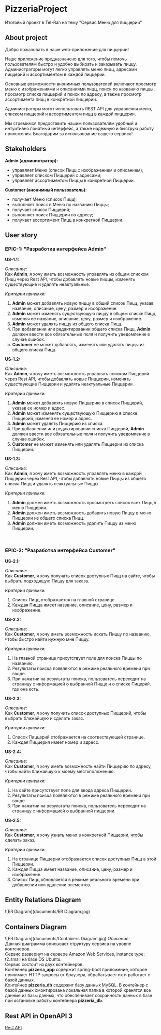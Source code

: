 # PizzeriaProject

Итоговый проект в Tel-Ran на тему "Сервис Меню для пиццерии"

## About project

Добро пожаловать в наше web-приложение для пиццерии!

Наше приложение предназначено для того, чтобы помочь пользователям быстро и удобно выбирать и заказывать пиццу. Администраторы могут легко управлять меню пицц, адресами пиццерий и ассортиментом в каждой пиццерии.

Основные возможности анонимных пользователей включают просмотр меню с изображениями и описаниями пицц, поиск по названию пиццы, просмотр списка пиццерий и поиск по адресу, а также просмотр ассортимента пицц в конкретной пиццерии.

Администраторы могут использовать REST API для управления меню, списком пиццерий и ассортиментом пицц в каждой пиццерии.

Мы стремимся предоставить нашим пользователям удобный и интуитивно понятный интерфейс, а также надежную и быструю работу приложения. Благодарим за использование нашего сервиса!

## Stakeholders

**Admin (администратор):**

- управляет Меню (список Пицц с изображением и описанием);
- управляет списком Пиццерий с адресами;
- управляет ассортиментом Пиццы в конкретной Пиццерии.

**Customer (анонимный пользователь):**

- получает Меню (список Пицц);
- выполняет поиск в Меню по названию Пиццы;
- получает список Пиццерий;
- выполняет поиск Пиццерии по адресу;
- получает ассортимент Пицц в конкретной Пиццерии.

## User story

### EPIC-1: "Разработка интерфейса Admin"

**US-1.1:**

*Описание:* <br> Как **Admin**, я хочу иметь возможность управлять из общим списком Пицц через Rest API, чтобы добавлять новые пиццы, изменять существующие и удалять неактуальные.

*Критерии приемки:*
1.	**Admin** может добавлять новую пиццу в общий список Пицц, указав название, описание, цену, размер и изображение.
2.	**Admin** может изменять существующую пиццу в общем списке Пицц, изменяя ее название, описание, цену, размер и изображение.
3.	**Admin** может удалять пиццу из общего списка Пицц.
4.	При добавлении или редактировании общего списка Пицц, **Admin** должен ввести все обязательные поля и получить уведомление в случае ошибок.
5.	**Customer** не может добавлять, изменять или удалять пиццы из общего списка Пицц.

**US-1.2:**

*Описание:* <br> Как **Admin**, я хочу иметь возможность управлять списком Пиццерий через Rest API, чтобы добавлять новые Пиццерии, изменять существующие Пиццерии и удалять неактуальные Пиццерии.

*Критерии приемки:*
1.	**Admin** может добавлять новую Пиццерию в список Пиццерий, указав ее номер и адрес.
2.	**Admin** может изменять существующую Пиццерию в списке Пиццерий, изменяя ее номер и адрес.
3.	**Admin** может удалять Пиццерию из списка.
4.	При добавлении или редактировании списка Пиццерий, **Admin** должен ввести все обязательные поля и получить уведомление в случае ошибок.
5.	**Customer** не может изменять или удалять Пиццерии из списка Пиццерий.

**US-1.3:**

*Описание:* <br> Как **Admin**, я хочу иметь возможность управлять меню в каждой Пиццерии через Rest API, чтобы добавлять новые Пиццы из общего списка Пицц и удалять неактуальные Пиццы.

*Критерии приемки:*
1.	**Admin** должен иметь возможность просмотреть список всех Пицц в меню Пиццерии.
2.	**Admin** должен иметь возможность добавить новую Пиццу в меню Пиццерии из общего списка Пицц.
3.	**Admin** должен иметь возможность удалить Пиццу из меню Пиццерии.
<br>

### EPIC-2: "Разработка интерфейса Customer"

**US-2.1:**

*Описание:* <br> Как **Customer**, я хочу получать список доступных Пицц на сайте, чтобы выбрать подходящую Пиццу для заказа.

*Критерии приемки:*
1.	Список Пицц отображается на главной странице.
2.	Каждая Пицца имеет название, описание, цену, размер и изображение.

**US-2.2:**

*Описание:* <br> Как **Customer**, я хочу иметь возможность искать Пиццу по названию, чтобы быстро найти нужную мне Пиццу.

*Критерии приемки:*
1. На главной странице присутствует поле для поиска Пиццы по названию.
2. Результаты поиска появляются в режиме реального времени при вводе.
3. При нажатии на результаты поиска, пользователь переходит на страницу с информацией о выбранной Пицце и о списке Пицерий, где она есть.

**US-2.3:**

*Описание:* <br> Как **Customer**, я хочу получить список доступных Пиццерий, чтобы выбрать ближайшую и сделать заказ.

*Критерии приемки:*
1. Список Пиццерий отображается на соотвествующей странице.
2.	Каждая Пиццерия имеет номер и адресс.

**US-2.4:**

*Описание:* <br> Как **Customer**, я хочу иметь возможность найти Пиццерию по адресу, чтобы найти ближайшую к моему местоположению.

*Критерии приемки:*
1.	На сайте присутствует поле для ввода адреса Пиццерии.
2.	Результаты поиска появляются в режиме реального времени при вводе.
3.	При нажатии на результаты поиска, пользователь переходит на страницу с информацией о выбранной пиццерии.

**US-2.5:**

*Описание:* <br> Как **Customer**, я хочу узнать меню в конкретной Пиццерии, чтобы сделать заказ.

*Критерии приемки:*
1.	На странице Пиццерии отображается список доступных Пицц в этой Пиццерии.
2.	Каждая Пицца имеет название, описание, цену, размер и изображение.
3.	Список Пицц обновляется в режиме реального времени при добавлении или удалении элементов.

## Entity Relations Diagram
![ER Diagram](documents/ER Diagram.jpg)

## Containers Diagram
![ER Diagram](documents/Containers Diagram.jpg)
*Описание:* <br> Данная диаграмма описывает структуру сервиса на уровне контенеров. <br>
Сервис развернут на сервере Amazon Web Services, instance type: t2.small на базе OS Ubuntu. <br>
Сервис состоит из двух контейнеров. <br>
Контейнер **pizzeria_app** содержит spring-boot приложение, которое принимает HTTP запросы от браузера,
обрабатывает их и работает с базой данных. <br>
Контейнер **pizzeria_db** содержит базу данных MySQL. В контейнер с базой данных смонтирована
локальная папка в которой хранятся все данные из базы данных, что обеспечивает сохранность данных в базе при остановке
работы контейнера **pizzeria_db**.

## Rest API in OpenAPI 3
[Rest API](https://github.com/DKiyash/PizzeriaFinalProject/blob/master/documents/openapi.yaml)

